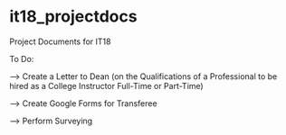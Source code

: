 # it18_projectdocs
Project Documents for IT18

To Do:

--> Create a Letter to Dean (on the Qualifications of a Professional to be hired as a College Instructor Full-Time or Part-Time)

--> Create Google Forms for Transferee

--> Perform Surveying



